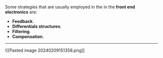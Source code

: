 Some strategies that are usually employed in the in the **front end electronics** are:
- **Feedback**.
- **Differentials structures**.
- **Filtering**.
- **Compensation**.

---
![[Pasted image 20240209151358.png]]
